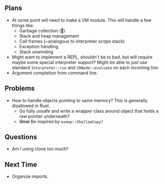 ## Plans
- At some point will need to make a VM module. This will handle a few things like:
  - Garbage collection (😬)
  - Stack and heap management
  - Call frames (~analogous to interpreter scope stack)
  - Exception handling
  - Stack unwinding
- Might want to implement a REPL, shouldn't be to bad, but will require maybe some special interpreter support? Might be
  able to just use standard `Interpreter::run` and `IRNode::evaluate` on each incoming line.
- Argument completion from command line.

## Problems
- How to handle objects pointing to same memory? This is generally disallowed in Rust.
    - Go fully unsafe and write a wrapper class around object that holds a raw pointer underneath?
    - ~~Steal~~ Be inspired by `evmap::ShallowCopy?`
    
## Questions
- Am I using clone too much?

## Next Time
- Organize imports.